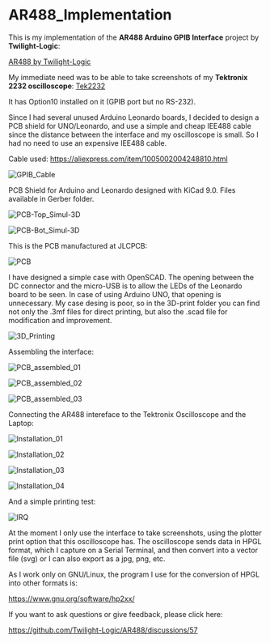 # AR488_Implementation

This is my implementation of the **AR488 Arduino GPIB Interface** project by **Twilight-Logic**:

[AR488 by Twilight-Logic](https://github.com/Twilight-Logic/AR488)

My immediate need was to be able to take screenshots of my **Tektronix 2232 oscilloscope**: [Tek2232](https://w140.com/tekwiki/wiki/2232)

It has Option10 installed on it (GPIB port but no RS-232).

Since I had several unused Arduino Leonardo boards, I decided to design a PCB shield for UNO/Leonardo, and use a simple and cheap IEE488 cable since the distance between the interface and my oscilloscope is small. So I had no need to use an expensive IEE488 cable.

Cable used: https://aliexpress.com/item/1005002004248810.html

![GPIB_Cable](https://github.com/user-attachments/assets/b31f2838-6f7d-4201-b3a4-cf614e7f5372)


PCB Shield for Arduino and Leonardo designed with KiCad 9.0. Files available in Gerber folder.

![PCB-Top_Simul-3D](https://github.com/user-attachments/assets/91017702-963c-4e1c-ab60-492dda2d3024)

![PCB-Bot_Simul-3D](https://github.com/user-attachments/assets/4d458fdc-738e-4b1a-8971-a6c44fd96fb4)

This is the PCB manufactured at JLCPCB:

![PCB](https://github.com/user-attachments/assets/8abd05d0-57f8-49c4-a019-a2b4e7491b61)

I have designed a simple case with OpenSCAD. The opening between the DC connector and the micro-USB is to allow the LEDs of the Leonardo board to be seen. In case of using Arduino UNO, that opening is unnecessary. My case desing is poor, so in the 3D-print folder you can find not only the .3mf files for direct printing, but also the .scad file for modification and improvement.

![3D_Printing](https://github.com/user-attachments/assets/aea9aa76-2eaf-48fe-9f36-4c03383d8e13)

Assembling the interface:

![PCB_assembled_01](https://github.com/user-attachments/assets/f4a0dbee-ad48-44d1-a3c4-f6c1f4c82341)

![PCB_assembled_02](https://github.com/user-attachments/assets/4d5e954e-2e02-4f3c-ab66-b1bacf5b7a90)

![PCB_assembled_03](https://github.com/user-attachments/assets/793425fd-1c56-4b5d-b4cc-22087cdfaeee)

Connecting the AR488 intereface to the Tektronix Oscilloscope and the Laptop:

![Installation_01](https://github.com/user-attachments/assets/3c9bfa0f-64f2-49d6-8e5c-96473dfded04)

![Installation_02](https://github.com/user-attachments/assets/2442ac53-198d-4149-bebc-e7c880e682f0)

![Installation_03](https://github.com/user-attachments/assets/c2ae6492-74fb-4db0-a9bc-a39f0ecad5fd)

![Installation_04](https://github.com/user-attachments/assets/e92f6324-1474-4cfb-9eb0-0aa4d6a0a597)

And a simple printing test:

![IRQ](https://github.com/user-attachments/assets/be063bea-b5c6-43ad-b671-c71343568301)

At the moment I only use the interface to take screenshots, using the plotter print option that this oscilloscope has. The oscilloscope sends data in HPGL format, which I capture on a Serial Terminal, and then convert into a vector file (svg) or I can also export as a jpg, png, etc.

As I work only on GNU/Linux, the program I use for the conversion of HPGL into other formats is:

https://www.gnu.org/software/hp2xx/

If you want to ask questions or give feedback, please click here:

https://github.com/Twilight-Logic/AR488/discussions/57

